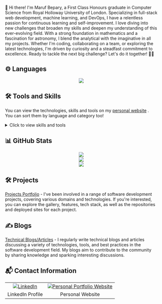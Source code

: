 
👋 Hi there! I'm Maruf Bepary, a First Class Honours graduate in Computer Science from Royal Holloway University of London. Specializing in full-stack web development, machine learning, and DevOps, I have a relentless passion for continuous learning and self-improvement. I love diving into new challenges that broaden my skills and deepen my understanding of this ever-evolving field. With a strong foundation in mathematics and a fascination for astronomy, I blend the analytical with the imaginative in all my projects. Whether I'm coding, collaborating on a team, or exploring the latest technologies, I'm driven by curiosity and a steadfast commitment to excellence. Ready to tackle the next big challenge? Let's do it together! 🌌🚀

## ⚙️ Languages

<p align="center">
  <a>
    <img src="https://skillicons.dev/icons?i=js,ts,py,java,c,haskell,bash,php" />
  </a>
</p>

## 🛠 Tools and Skills

You can view the technologies, skills and tools on my [personal website](https://www.maruf-bepary.com//#about) . You can sort them by language and category too!

<details>
  <summary>Click to view skills and tools</summary>
	
### Full-Stack Web Development

| Skill   | Languages              |
| ------- | ---------------------- |
| Next.JS | JavaScript, TypeScript |

### Back-End Web Development

| Skill      | Languages              |
| ---------- | ---------------------- |
| NextAuth   | JavaScript, TypeScript |
| Node.JS    | JavaScript, TypeScript |
| Flask      | Python                 |
| Django     | Python                 |
| Firebase   | -                      |
| Supabase   | -                      |
| PocketBase | -                      |
| Auth0      | -                      |
| Clerk Auth | -                      |
| Stripe     | -                      |

### Front-End Web Development

| Skill        | Languages              |
| ------------ | ---------------------- |
| React        | JavaScript, TypeScript |
| Tailwind CSS | -                      |
| HTML         | -                      |
| CSS          | -                      |

### Testing

| Skill  | Languages              |
| ------ | ---------------------- |
| Jest   | JavaScript, TypeScript |
| Vitest | JavaScript, TypeScript |
| PyTest | Python                 |
| JUnit  | Java                   |

### Object Relational Mapper

| Skill      | Languages              |
| ---------- | ---------------------- |
| Prisma     | JavaScript, TypeScript |
| Drizzle    | JavaScript, TypeScript |
| Mongoose   | JavaScript, TypeScript |
| SQLAlchemy | Python                 |

### Project Manager

| Skill  | Languages |
| ------ | --------- |
| Poetry | Python    |
| Maven  | Java      |

### Version Control System

| Skill | Languages |
| ----- | --------- |
| Git   | -         |
| SVN   | -         |

### Continuous Integration

| Skill          | Languages |
| -------------- | --------- |
| GitHub Actions | -         |
| Jenkins        | -         |

### Containerization

| Skill  | Languages |
| ------ | --------- |
| Docker | -         |

### API

| Skill   | Languages |
| ------- | --------- |
| REST    | -         |
| GraphQL | -         |

### Database

| Skill         | Languages |
| ------------- | --------- |
| PostgreSQL    | -         |
| MySQL         | -         |
| SQLite        | -         |
| Normalisation | -         |
| MongoDB       | -         |
| Redis         | -         |

### Web Socket

| Skill     | Languages |
| --------- | --------- |
| Socket.IO | -         |
| Pusher    | -         |

### Artificial Intelligence

| Skill        | Languages |
| ------------ | --------- |
| OpenAI       | -         |
| Replicate AI | -         |

### Machine Learning

| Skill   | Languages              |
| ------- | ---------------------- |
| Scikit-Learn | Python |
| Pandas | Python |
| Numpy | Python |
| Matplotlib | Python |

### Mathematics

| Skill                    | Languages |
| ------------------------ | --------- |
| Probability & Statistics | -         |
| Calculus                 | -         |
| Trigonometry             | -         |
| Algebra                  | -         |
| Linear Algebra           | -         |
| Discrete                 | -         |
| Geometry                 | -         |

### Other

| Skill   | Languages |
| ------- | --------- |
| Vagrant | -         |

</details>

## 📊 GitHub Stats

<p align="center">
	<img  src="https://github-readme-streak-stats.herokuapp.com/?user=mbeps&theme=transparent"/>
	<br/>
	<img src="https://github-readme-stats.vercel.app/api?username=mbeps&count_private=true&theme=transparent&show=prs_merged,prs_merged_percentage" />
	<br/>
    <img  src="https://github-readme-stats.vercel.app/api/top-langs/?username=mbeps&hide_progress=true&theme=transparent"/>
</p>

## 🛠 Projects

[Projects Portfolio](https://www.maruf-bepary.com/projects#about) - I've been involved in a range of software development projects, covering various domains and technologies. If you're interested, you can explore the gallery, features, tech stack, as well as the repositories and deployed sites for each project.

## ✍️ Blogs

[Technical Blogs/Articles](https://www.maruf-bepary.com/blogs) - I regularly write technical blogs and articles discussing a variety of technologies, tools, and best practices in the software development field. My blogs aim to contribute to the community by sharing knowledge and sparking interesting discussions.

## 📬 Contact Information

<p align="center">
  <table align="center" style="border: 0;">
    <tr style="border: 0;">
      <td align="center" style="border: 0;">
        <a href="https://www.linkedin.com/in/maruf-bepary">
          <img src="https://skillicons.dev/icons?i=linkedin&theme=dark" alt="LinkedIn"/>
        </a>
      </td>
      <td align="center" style="border: 0;">
        <a href="https://www.maruf-bepary.com/">
          <img src="https://skillicons.dev/icons?i=vercel&theme=dark" alt="Personal Portfolio Website"/>
        </a>
      </td>
    </tr>
    <tr style="border: 0;">
      <td align="center" style="border: 0;">LinkedIn Profile</td>
      <td align="center" style="border: 0;">Personal  Website</td>
    </tr>
  </table>
</p>

